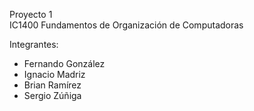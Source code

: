 Proyecto 1 \
IC1400 Fundamentos de Organización de Computadoras

Integrantes:
* Fernando González
* Ignacio Madriz
* Brian Ramírez
* Sergio Zúñiga